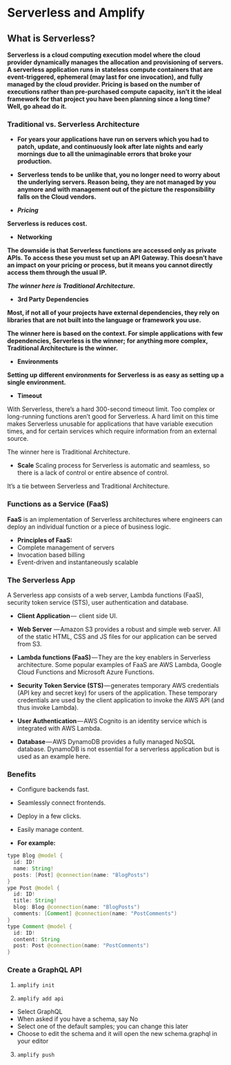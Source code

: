 # Serverless and Amplify

## What is Serverless?

**Serverless is a cloud computing execution model where the cloud provider dynamically manages the allocation and provisioning of servers. A serverless application runs in stateless compute containers that are event-triggered, ephemeral (may last for one invocation), and fully managed by the cloud provider. Pricing is based on the number of executions rather than pre-purchased compute capacity, isn’t it the ideal framework for that project you have been planning since a long time? Well, go ahead do it.**

### Traditional vs. Serverless Architecture

- **For years your applications have run on servers which you had to patch, update, and continuously look after late nights and early mornings due to all the unimaginable errors that broke your production.**

- **Serverless tends to be unlike that, you no longer need to worry about the underlying servers. Reason being, they are not managed by you anymore and with management out of the picture the responsibility falls on the Cloud vendors.** 

- ***Pricing***

**Serverless is reduces cost.**

- **Networking**

**The downside is that Serverless functions are accessed only as private APIs. To access these you must set up an API Gateway. This doesn’t have an impact on your pricing or process, but it means you cannot directly access them through the usual IP.**

***The winner here is Traditional Architecture.***

- **3rd Party Dependencies**

**Most, if not all of your projects have external dependencies, they rely on libraries that are not built into the language or framework you use.**
 
**The winner here is based on the context. For simple applications with few dependencies, Serverless is the winner; for anything more complex, Traditional Architecture is the winner.**

- **Environments**

**Setting up different environments for Serverless is as easy as setting up a single environment.** 

- **Timeout**

With Serverless, there’s a hard 300-second timeout limit.
Too complex or long-running functions aren’t good for Serverless.
A hard limit on this time makes Serverless unusable for applications that have variable execution times, and for certain services which require information from an external source.

The winner here is Traditional Architecture.

- **Scale**
Scaling process for Serverless is automatic and seamless, so there is a lack of control or entire absence of control. 

It’s a tie between Serverless and Traditional Architecture.

### Functions as a Service (FaaS)

**FaaS** is an implementation of Serverless architectures where engineers can deploy an individual function or a piece of business logic.

- **Principles of FaaS:**
- Complete management of servers
- Invocation based billing
- Event-driven and instantaneously scalable

### The Serverless App

A Serverless app consists of a web server, Lambda functions (FaaS), security token service (STS), user authentication and database.

- **Client Application** —  client side UI.

- **Web Server** — Amazon S3 provides a robust and simple web server. All of the static HTML, CSS and JS files for our application can be served from S3.

- **Lambda functions (FaaS)** — They are the key enablers in Serverless architecture. Some popular examples of FaaS are AWS Lambda, Google Cloud Functions and Microsoft Azure Functions. 

- **Security Token Service (STS)** — generates temporary AWS credentials (API key and secret key) for users of the application. These temporary credentials are used by the client application to invoke the AWS API (and thus invoke Lambda).

- **User Authentication** — AWS Cognito is an identity service which is integrated with AWS Lambda. 

- **Database** — AWS DynamoDB provides a fully managed NoSQL database. DynamoDB is not essential for a serverless application but is used as an example here.

### Benefits

- Configure backends fast.
- Seamlessly connect frontends.
- Deploy in a few clicks.
- Easily manage content.

- **For example:**

```java
type Blog @model {
  id: ID!
  name: String!
  posts: [Post] @connection(name: "BlogPosts")
}
ype Post @model {
  id: ID!
  title: String!
  blog: Blog @connection(name: "BlogPosts")
  comments: [Comment] @connection(name: "PostComments")
}
type Comment @model {
  id: ID!
  content: String
  post: Post @connection(name: "PostComments")
}
```

### Create a GraphQL API

1. `amplify init`

2. `amplify add api`

- Select GraphQL
- When asked if you have a schema, say No
- Select one of the default samples; you can change this later
- Choose to edit the schema and it will open the new 
schema.graphql in your editor

3. `amplify push`
